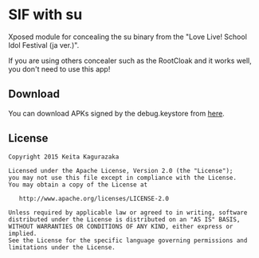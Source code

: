 SIF with su
===========

Xposed module for concealing the su binary from the "Love Live! School Idol Festival (ja ver.)".

If you are using others concealer such as the RootCloak and it works well, you don't need to use this app!


Download
--------

You can download APKs signed by the debug.keystore from [here](https://github.com/k-kagurazaka/sif-with-su/tree/master/apk).


License
-------

    Copyright 2015 Keita Kagurazaka

    Licensed under the Apache License, Version 2.0 (the "License");
    you may not use this file except in compliance with the License.
    You may obtain a copy of the License at

       http://www.apache.org/licenses/LICENSE-2.0

    Unless required by applicable law or agreed to in writing, software
    distributed under the License is distributed on an "AS IS" BASIS,
    WITHOUT WARRANTIES OR CONDITIONS OF ANY KIND, either express or implied.
    See the License for the specific language governing permissions and
    limitations under the License.

